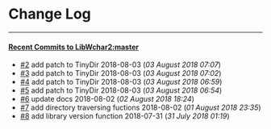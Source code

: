 
# Change Log
----------

#### [Recent Commits to LibWchar2:master](https://github.com/ClnViewer/LibWchar2/commits/master.atom)

- [#2](https://github.com/ClnViewer/LibWchar2/commit/f5aa75879f508ed5f8044d7bd0914c34b2fd7fa4)  	add patch to TinyDir 2018-08-03 (*03 August 2018 07:07*)
- [#3](https://github.com/ClnViewer/LibWchar2/commit/1e4bc9ddba7fa5b5c6030650778bd0a141ebf3db)  	add patch to TinyDir 2018-08-03 (*03 August 2018 07:02*)
- [#4](https://github.com/ClnViewer/LibWchar2/commit/af15d3673787dc2b042098b58eb547c98940268f)  	add patch to TinyDir 2018-08-03 (*03 August 2018 06:59*)
- [#5](https://github.com/ClnViewer/LibWchar2/commit/df491411ae1480f73f6d24ab689aabea78db3ec0)  	add patch to TinyDir 2018-08-03 (*03 August 2018 06:54*)
- [#6](https://github.com/ClnViewer/LibWchar2/commit/a6e8ef891c970ed65841503b86283fbc30631f3b)  	update docs 2018-08-02 (*02 August 2018 18:24*)
- [#7](https://github.com/ClnViewer/LibWchar2/commit/36c9003d1676dd34a2f0325f925807eb07a42bf9)  	add directory traversing fuctions 2018-08-02 (*01 August 2018 23:35*)
- [#8](https://github.com/ClnViewer/LibWchar2/commit/7e9839eb2a49cf810640730af959fb16e88decb7)  	add library version function 2018-07-31 (*31 July 2018 01:19*)
